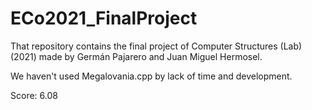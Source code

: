 # ECo2021_FinalProject
That repository contains the final project of Computer Structures (Lab) (2021) made by Germán Pajarero and Juan Miguel Hermosel.

We haven't used Megalovania.cpp by lack of time and development.

Score: 6.08
